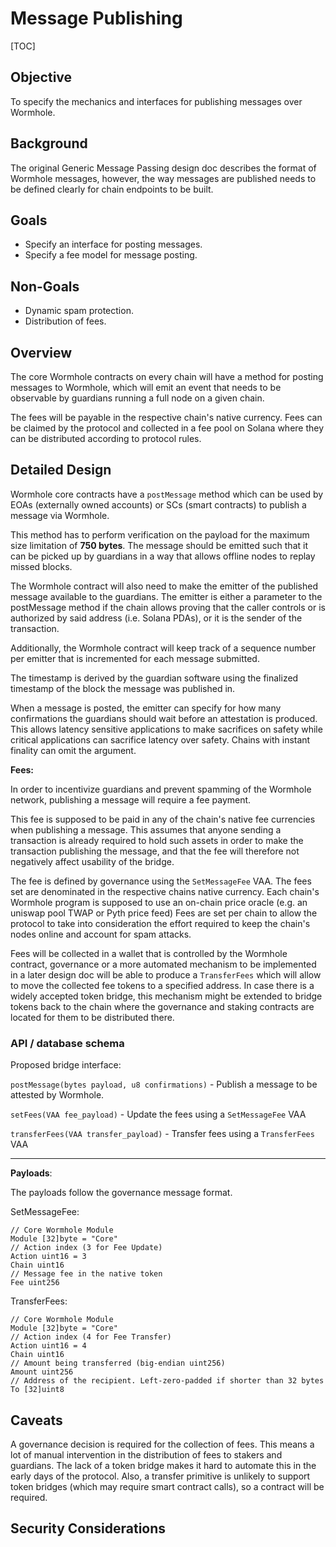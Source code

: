 # Message Publishing

[TOC]

## Objective

To specify the mechanics and interfaces for publishing messages over Wormhole.

## Background

The original Generic Message Passing design doc describes the format of Wormhole messages, however, the way messages are
published needs to be defined clearly for chain endpoints to be built.

## Goals

* Specify an interface for posting messages.
* Specify a fee model for message posting.

## Non-Goals

* Dynamic spam protection.
* Distribution of fees.

## Overview

The core Wormhole contracts on every chain will have a method for posting messages to Wormhole, which will emit an event
that needs to be observable by guardians running a full node on a given chain.

The fees will be payable in the respective chain's native currency. Fees can be
claimed by the protocol and collected in a fee pool on Solana where they can be distributed according to protocol rules.

## Detailed Design

Wormhole core contracts have a `postMessage` method which can be used by EOAs (externally owned accounts) or SCs (smart
contracts)
to publish a message via Wormhole.

This method has to perform verification on the payload for the maximum size limitation of **750 bytes**. The message
should be emitted such that it can be picked up by guardians in a way that allows offline nodes to replay missed blocks.

The Wormhole contract will also need to make the emitter of the published message available to the guardians. The
emitter is either a parameter to the postMessage method if the chain allows proving that the caller controls or is
authorized by said address (i.e. Solana PDAs), or it is the sender of the transaction.

Additionally, the Wormhole contract will keep track of a sequence number per emitter that is incremented for each
message submitted.

The timestamp is derived by the guardian software using the finalized timestamp of the block the message was published
in.

When a message is posted, the emitter can specify for how many confirmations the guardians should wait before an
attestation is produced. This allows latency sensitive applications to make sacrifices on safety while critical
applications can sacrifice latency over safety. Chains with instant finality can omit the argument.

**Fees:**

In order to incentivize guardians and prevent spamming of the Wormhole network, publishing a message will require a fee
payment.

This fee is supposed to be paid in any of the chain's native fee currencies when publishing a message. This assumes that
anyone sending a transaction is already required to hold such assets in order to make the transaction publishing the
message, and that the fee will therefore not negatively affect usability of the bridge.

The fee is defined by governance using the `SetMessageFee` VAA. The fees set are denominated in the respective chains
native currency. Each chain's Wormhole program is supposed to use an on-chain price oracle (e.g. an uniswap pool TWAP or
Pyth price feed)
Fees are set per chain to allow the protocol to take into consideration the effort required to keep the chain's nodes
online and account for spam attacks.

Fees will be collected in a wallet that is controlled by the Wormhole contract, governance or a more automated mechanism
to be implemented in a later design doc will be able to produce a `TransferFees` which will allow to move the collected
fee tokens to a specified address. In case there is a widely accepted token bridge, this mechanism might be extended to
bridge tokens back to the chain where the governance and staking contracts are located for them to be distributed there.

### API / database schema

Proposed bridge interface:

`postMessage(bytes payload, u8 confirmations)` - Publish a message to be attested by Wormhole.

`setFees(VAA fee_payload)` - Update the fees using a `SetMessageFee` VAA

`transferFees(VAA transfer_payload)` - Transfer fees using a `TransferFees` VAA

---

**Payloads**:

The payloads follow the governance message format.

SetMessageFee:

```
// Core Wormhole Module
Module [32]byte = "Core"
// Action index (3 for Fee Update)
Action uint16 = 3
Chain uint16
// Message fee in the native token
Fee uint256
```

TransferFees:

```
// Core Wormhole Module
Module [32]byte = "Core"
// Action index (4 for Fee Transfer)
Action uint16 = 4
Chain uint16
// Amount being transferred (big-endian uint256)
Amount uint256
// Address of the recipient. Left-zero-padded if shorter than 32 bytes
To [32]uint8
```

## Caveats

A governance decision is required for the collection of fees. This means a lot of manual intervention in the
distribution of fees to stakers and guardians. The lack of a token bridge makes it hard to automate this in the early
days of the protocol. Also, a transfer primitive is unlikely to support token bridges (which may require smart contract
calls), so a contract will be required.

## Security Considerations
